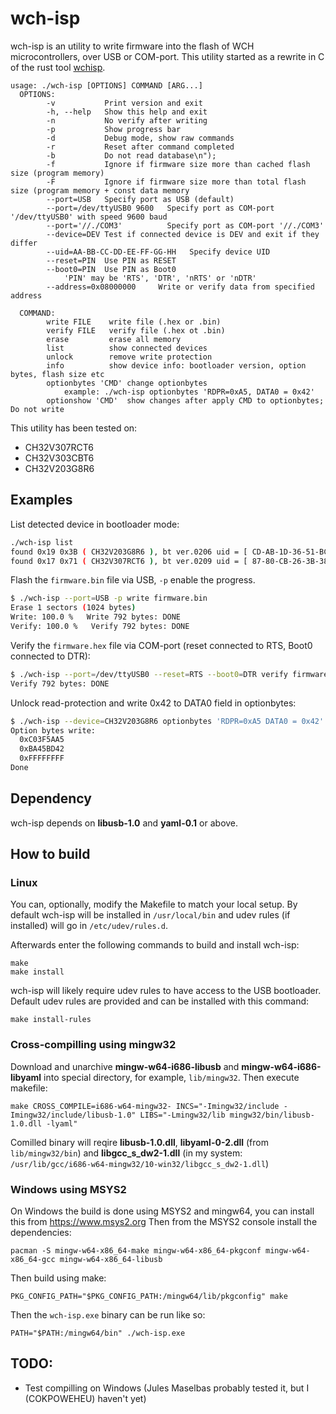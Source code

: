 wch-isp
=======

wch-isp is an utility to write firmware into the flash of WCH microcontrollers, over USB or COM-port.
This utility started as a rewrite in C of the rust tool [wchisp](https://github.com/ch32-rs/wchisp).

```
usage: ./wch-isp [OPTIONS] COMMAND [ARG...]
  OPTIONS:
        -v           Print version and exit
        -h, --help   Show this help and exit
        -n           No verify after writing
        -p           Show progress bar
        -d           Debug mode, show raw commands
        -r           Reset after command completed
        -b           Do not read database\n");
        -f           Ignore if firmware size more than cached flash size (program memory)
        -F           Ignore if firmware size more than total flash size (program memory + const data memory
        --port=USB   Specify port as USB (default)
        --port=/dev/ttyUSB0 9600   Specify port as COM-port '/dev/ttyUSB0' with speed 9600 baud
        --port='//./COM3'          Specify port as COM-port '//./COM3'
        --device=DEV Test if connected device is DEV and exit if they differ
        --uid=AA-BB-CC-DD-EE-FF-GG-HH   Specify device UID
        --reset=PIN  Use PIN as RESET
        --boot0=PIN  Use PIN as Boot0
            'PIN' may be 'RTS', 'DTR', 'nRTS' or 'nDTR'
        --address=0x08000000     Write or verify data from specified address

  COMMAND:
        write FILE    write file (.hex or .bin)
        verify FILE   verify file (.hex ot .bin)
        erase         erase all memory
        list          show connected devices
        unlock        remove write protection
        info          show device info: bootloader version, option bytes, flash size etc
        optionbytes 'CMD' change optionbytes
            example: ./wch-isp optionbytes 'RDPR=0xA5, DATA0 = 0x42'
        optionshow 'CMD'  show changes after apply CMD to optionbytes; Do not write
```

This utility has been tested on:
 - CH32V307RCT6
 - CH32V303CBT6
 - CH32V203G8R6


## Examples

List detected device in bootloader mode:

```sh
./wch-isp list
found 0x19 0x3B ( CH32V203G8R6 ), bt ver.0206 uid = [ CD-AB-1D-36-51-BC-3B-9E ]
found 0x17 0x71 ( CH32V307RCT6 ), bt ver.0209 uid = [ 87-80-CB-26-3B-38-8D-DF ]
```

Flash the `firmware.bin` file via USB, `-p` enable the progress.

```sh
$ ./wch-isp --port=USB -p write firmware.bin
Erase 1 sectors (1024 bytes)
Write: 100.0 %   Write 792 bytes: DONE
Verify: 100.0 %   Verify 792 bytes: DONE
```

Verify the `firmware.hex` file via COM-port (reset connected to RTS, Boot0 connected to DTR):

```sh
$ ./wch-isp --port=/dev/ttyUSB0 --reset=RTS --boot0=DTR verify firmware.hex
Verify 792 bytes: DONE

```

Unlock read-protection and write 0x42 to DATA0 field in optionbytes:

```sh
$ ./wch-isp --device=CH32V203G8R6 optionbytes 'RDPR=0xA5 DATA0 = 0x42'
Option bytes write:
  0xC03F5AA5
  0xBA45BD42
  0xFFFFFFFF
Done

```

## Dependency

wch-isp depends on **libusb-1.0** and **yaml-0.1** or above.

## How to build

### Linux

You can, optionally, modify the Makefile to match your local setup.
By default wch-isp will be installed in `/usr/local/bin` and udev rules (if installed) will go in `/etc/udev/rules.d`.

Afterwards enter the following commands to build and install wch-isp:
```
make
make install
```

wch-isp will likely require udev rules to have access to the USB bootloader.
Default udev rules are provided and can be installed with this command:
```
make install-rules
```

### Cross-compilling using mingw32

Download and unarchive **mingw-w64-i686-libusb** and **mingw-w64-i686-libyaml** into special directory, for example, ```lib/mingw32```. Then execute makefile:

```
make CROSS_COMPILE=i686-w64-mingw32- INCS="-Imingw32/include -Imingw32/include/libusb-1.0" LIBS="-Lmingw32/lib mingw32/bin/libusb-1.0.dll -lyaml"
```

Comilled binary will reqire **libusb-1.0.dll**, **libyaml-0-2.dll** (from ```lib/mingw32/bin```) and **libgcc_s_dw2-1.dll** (in my system: ```/usr/lib/gcc/i686-w64-mingw32/10-win32/libgcc_s_dw2-1.dll```)

### Windows using MSYS2

On Windows the build is done using MSYS2 and mingw64, you can install this from https://www.msys2.org
Then from the MSYS2 console install the dependencies:
```
pacman -S mingw-w64-x86_64-make mingw-w64-x86_64-pkgconf mingw-w64-x86_64-gcc mingw-w64-x86_64-libusb
```

Then build using make:
```
PKG_CONFIG_PATH="$PKG_CONFIG_PATH:/mingw64/lib/pkgconfig" make
```

Then the `wch-isp.exe` binary can be run like so:
```
PATH="$PATH:/mingw64/bin" ./wch-isp.exe
```

## TODO:

- Test compilling on Windows (Jules Maselbas probably tested it, but I (COKPOWEHEU) haven't yet)
